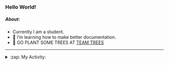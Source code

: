 ### Hello World!

##### About:
- Currently I am a student.
- 🌱 I’m learning how to make better documentation.
- 🌱 GO PLANT SOME TREES AT [TEAM TREES](https://teamtrees.org/)

---
<details>
  <summary>:zap: My Activity:</summary>
  
<!--START_SECTION:waka-->
![Code Time](http://img.shields.io/badge/Code%20Time-1%2C022%20hrs%2021%20mins-blue)

**I'm a Night 🦉** 

```text
🌞 Morning    106 commits    ███░░░░░░░░░░░░░░░░░░░░░░   12.99% 
🌆 Daytime    206 commits    ██████░░░░░░░░░░░░░░░░░░░   25.25% 
🌃 Evening    238 commits    ███████░░░░░░░░░░░░░░░░░░   29.17% 
🌙 Night      266 commits    ████████░░░░░░░░░░░░░░░░░   32.6%

```
📅 **I'm Most Productive on Tuesday** 

```text
Monday       120 commits    ███░░░░░░░░░░░░░░░░░░░░░░   14.71% 
Tuesday      137 commits    ████░░░░░░░░░░░░░░░░░░░░░   16.79% 
Wednesday    121 commits    ███░░░░░░░░░░░░░░░░░░░░░░   14.83% 
Thursday     125 commits    ███░░░░░░░░░░░░░░░░░░░░░░   15.32% 
Friday       106 commits    ███░░░░░░░░░░░░░░░░░░░░░░   12.99% 
Saturday     90 commits     ██░░░░░░░░░░░░░░░░░░░░░░░   11.03% 
Sunday       117 commits    ███░░░░░░░░░░░░░░░░░░░░░░   14.34%

```


📊 **This Week I Spent My Time On** 

```text
🔥 Editors: 
VS Code                  11 hrs 1 min        █████████████████████████   100.0%

🐱‍💻 Projects: 
TearDrops                3 hrs 52 mins       ████████░░░░░░░░░░░░░░░░░   35.14% 
TEA-onboarding-bot       1 hr 57 mins        ████░░░░░░░░░░░░░░░░░░░░░   17.78% 
CSF22                    1 hr 45 mins        ████░░░░░░░░░░░░░░░░░░░░░   15.93% 
my-homepage              1 hr 22 mins        ███░░░░░░░░░░░░░░░░░░░░░░   12.55% 
skillgraff               56 mins             ██░░░░░░░░░░░░░░░░░░░░░░░   8.56%

```


 Last Updated on 03/02/2023 19:04:13 UTC
<!--END_SECTION:waka-->
</details>
